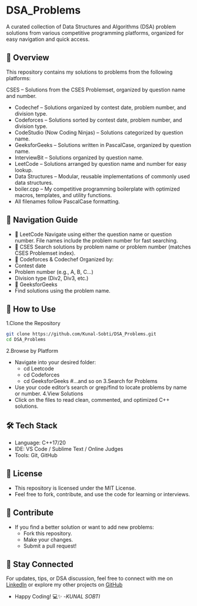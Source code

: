 # DSA_Problems
A curated collection of Data Structures and Algorithms (DSA) problem solutions from various competitive programming platforms, organized for easy navigation and quick access.
## 📂 Overview
This repository contains my solutions to problems from the following platforms:

CSES – Solutions from the CSES Problemset, organized by question name and number.
- Codechef – Solutions organized by contest date, problem number, and division type.
- Codeforces – Solutions sorted by contest date, problem number, and division type.
- CodeStudio (Now Coding Ninjas) – Solutions categorized by question name.
- GeeksforGeeks – Solutions written in PascalCase, organized by question name.
- InterviewBit – Solutions organized by question name.
- LeetCode – Solutions arranged by question name and number for easy lookup.
- Data Structures – Modular, reusable implementations of commonly used data structures.
- boiler.cpp – My competitive programming boilerplate with optimized macros, templates, and utility functions.
- All filenames follow PascalCase formatting.
## 🧭 Navigation Guide
- 🔹 LeetCode
Navigate using either the question name or question number.
File names include the problem number for fast searching.
- 🔹 CSES
Search solutions by problem name or problem number (matches CSES Problemset index).
- 🔹 Codeforces & Codechef
Organized by:
- Contest date
- Problem number (e.g., A, B, C…)
- Division type (Div2, Div3, etc.)
- 🔹 GeeksforGeeks
- Find solutions using the problem name.
## 🚀 How to Use
1.Clone the Repository

```sh
git clone https://github.com/Kunal-Sobti/DSA_Problems.git
cd DSA_Problems
```
2.Browse by Platform
- Navigate into your desired folder:
  - cd Leetcode
  - cd Codeforces
  - cd GeeksforGeeks
#...and so on
3.Search for Problems
- Use your code editor’s search or grep/find to locate problems by name or number.
4.View Solutions
- Click on the files to read clean, commented, and optimized C++ solutions.
## 🛠️ Tech Stack
- Language: C++17/20
- IDE: VS Code / Sublime Text / Online Judges
- Tools: Git, GitHub
## 📜 License
- This repository is licensed under the MIT License.
- Feel free to fork, contribute, and use the code for learning or interviews.

## 🙌 Contribute
- If you find a better solution or want to add new problems:
  - Fork this repository.
  - Make your changes.
  - Submit a pull request!
## 🎯 Stay Connected
For updates, tips, or DSA discussion, feel free to connect with me on [LinkedIn](https://www.linkedin.com/in/kunalsobti3204/) or explore my other projects on [GitHub](https://github.com/Kunal-Sobti)

- Happy Coding! 💻✨
-*KUNAL SOBTI*

